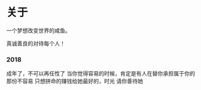 # 关于


一个梦想改变世界的咸鱼。

真诚善良的对待每个人！

 

### 2018
成年了，不可以再任性了
当你觉得容易的时候，肯定是有人在替你承担属于你的那份不容易
只想拼命的赚钱给她最好的，时光 请你善待她